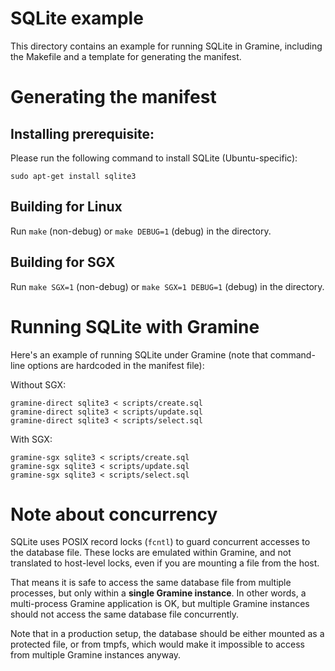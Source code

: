 # SQLite example

This directory contains an example for running SQLite in Gramine, including the
Makefile and a template for generating the manifest.

# Generating the manifest

## Installing prerequisite:

Please run the following command to install SQLite (Ubuntu-specific):

    sudo apt-get install sqlite3

## Building for Linux

Run `make` (non-debug) or `make DEBUG=1` (debug) in the directory.

## Building for SGX

Run `make SGX=1` (non-debug) or `make SGX=1 DEBUG=1` (debug) in the directory.

# Running SQLite with Gramine

Here's an example of running SQLite under Gramine (note that command-line options are hardcoded in
the manifest file):

Without SGX:
```
gramine-direct sqlite3 < scripts/create.sql
gramine-direct sqlite3 < scripts/update.sql
gramine-direct sqlite3 < scripts/select.sql
```

With SGX:
```
gramine-sgx sqlite3 < scripts/create.sql
gramine-sgx sqlite3 < scripts/update.sql
gramine-sgx sqlite3 < scripts/select.sql
```

# Note about concurrency

SQLite uses POSIX record locks (`fcntl`) to guard concurrent accesses to the
database file. These locks are emulated within Gramine, and not translated to
host-level locks, even if you are mounting a file from the host.

That means it is safe to access the same database file from multiple processes,
but only within a **single Gramine instance**. In other words, a multi-process
Gramine application is OK, but multiple Gramine instances should not access
the same database file concurrently.

Note that in a production setup, the database should be either mounted as a
protected file, or from tmpfs, which would make it impossible to access from
multiple Gramine instances anyway.
